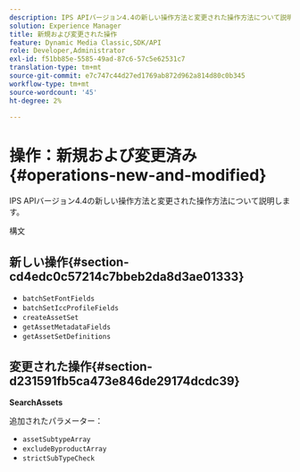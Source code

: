 ```yaml
---
description: IPS APIバージョン4.4の新しい操作方法と変更された操作方法について説明します。
solution: Experience Manager
title: 新規および変更された操作
feature: Dynamic Media Classic,SDK/API
role: Developer,Administrator
exl-id: f51bb85e-5585-49ad-87c6-57c5e62531c7
translation-type: tm+mt
source-git-commit: e7c747c44d27ed1769ab872d962a814d80c0b345
workflow-type: tm+mt
source-wordcount: '45'
ht-degree: 2%

---
```


# 操作：新規および変更済み{#operations-new-and-modified}

IPS APIバージョン4.4の新しい操作方法と変更された操作方法について説明します。

構文

## 新しい操作{#section-cd4edc0c57214c7bbeb2da8d3ae01333}

* `batchSetFontFields`
* `batchSetIccProfileFields`
* `createAssetSet`
* `getAssetMetadataFields`
* `getAssetSetDefinitions`

## 変更された操作{#section-d231591fb5ca473e846de29174dcdc39}

**SearchAssets**

追加されたパラメーター：

* `assetSubtypeArray`
* `excludeByproductArray`
* `strictSubTypeCheck`
